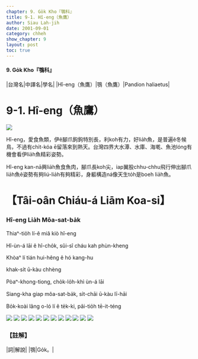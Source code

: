 ```yaml
---
chapter: 9. Go̍k Kho『鶚科』
title: 9-1. Hî-eng（魚鷹）
author: Siau Lah-jih
date: 2001-09-01
category: chheh
show_chapter: 9
layout: post
toc: true
---
```


#### 9. Go̍k Kho『鶚科』

|台灣名|中譯名|學名|
|Hî-eng（魚鷹）|鶚（魚鷹）|Pandion haliaetus|


# 9-1. Hî-eng（魚鷹）

![](../too5/09/09-1-1.Hî-eng.jpg)


Hî-eng，愛食魚類，伊ê腳爪鉤鉤特別長，利koh有力，好lia̍h魚，是普遍ê冬候鳥，不過有chi̍t-kóa ē留落來到熱天。台灣四界大水潭、水庫、海墘、魚池lóng有機會看伊lia̍h魚精彩姿勢。

Hî-eng kan-nā興lia̍h魚食魚肉，腳爪長koh尖，iap翼股chhu-chhu飛行伸出腳爪lia̍h魚ê姿勢有夠liú-lia̍h有夠精彩，身軀構造ná像天生to̍h是boeh lia̍h魚。




# 【Tâi-oân Chiáu-á Liām Koa-si】

### **Hî-eng Lia̍h Môa-sat-ba̍k**

Thiaⁿ-tio̍h lí-ê miâ kiò hî-eng

Hî-ùn-á lāi ê hî-cho̍k, sûi-sî cháu kah phùn-kheng

Khòaⁿ lí tián hui-hêng ê hó kang-hu

khak-si̍t ū-kàu chhèng

Pòaⁿ-khong-tiong, cho̍k-lo̍h-khì ùn-á lāi

Siang-kha giap môa-sat-ba̍k, si̍t-chāi ū-kàu lī-hāi

Bo̍k-koài lâng o-ló lí ê te̍k-ki, pâi-tio̍h tē-it-téng



![](../too5/09/09-1-3.Hî-eng.jpg)
![](../too5/09/09-1-2.Hî-eng.jpg)
![](../too5/09/09-1-8.Hî-eng.jpg)
![](../too5/09/09-1-9.Hî-eng.jpg)
![](../too5/09/09-1-10.Hî-eng.jpg)
![](../too5/09/09-1-11.Hî-eng.jpg)
![](../too5/09/09-1-12.Hî-eng.jpg)
![](../too5/09/09-1-6.Hî-eng.jpg)
![](../too5/09/09-1-7.Hî-eng.jpg)
![](../too5/09/09-1-13.Hî-eng.jpg)
![](../too5/09/09-1-5.Hî-eng.jpg)
![](../too5/09/09-1-4.Hî-eng.jpg)



### 【註解】

|詞|解說|
|鶚|Go̍k。|

